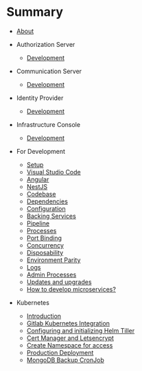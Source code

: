 # Summary

* [About](README.md)

* Authorization Server
    * [Development](authorization-server/README.md)

* Communication Server
    * [Development](communication-server/README.md)

* Identity Provider
    * [Development](identity-provider/README.md)

* Infrastructure Console
    * [Development](infrastructure-console/README.md)

* For Development
    * [Setup](/development/README.md)
    * [Visual Studio Code](/development/vscode.md)
    * [Angular](/development/angular.md)
    * [NestJS](/development/nestjs.md)
    * [Codebase](/development/codebase.md)
    * [Dependencies](/development/dependencies.md)
    * [Configuration](development/config.md)
    * [Backing Services](/development/services.md)
    * [Pipeline](/development/pipeline.md)
    * [Processes](/development/processes.md)
    * [Port Binding](/development/port-binding.md)
    * [Concurrency](/development/concurrency.md)
    * [Disposability](/development/disposability.md)
    * [Environment Parity](/development/environment-parity.md)
    * [Logs](/development/logs.md)
    * [Admin Processes](/development/admin-processes.md)
    * [Updates and upgrades](/development/updates.md)
    * [How to develop microservices?](/development/how-to-develop-microservices.md)

* Kubernetes
    * [Introduction](/kubernetes/README.md)
    * [Gitlab Kubernetes Integration](/kubernetes/gitlab-do-k8-integration.md)
    * [Configuring and initializing Helm Tiller](/kubernetes/configuring-and-initializing-helm-tiller.md)
    * [Cert Manager and Letsencrypt](/kubernetes/cert-manager-letsencrypt.md)
    * [Create Namespace for access](/kubernetes/create-namespace-for-repo.md)
    * [Production Deployment](/kubernetes/production-deployment.md)
    * [MongoDB Backup CronJob](/kubernetes/mongodb-backup-cronjob.md)
